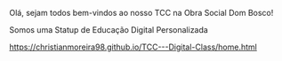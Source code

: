 Olá, sejam todos bem-vindos ao nosso TCC na Obra Social Dom Bosco!

Somos uma Statup de Educação Digital Personalizada


https://christianmoreira98.github.io/TCC---Digital-Class/home.html

